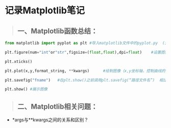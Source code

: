 # 记录Matplotlib笔记
>## 一、Matplotlib函数总结：
```python
from matplotlib import pyplot as plt #导入matplotlib文件中的pyplot.py  (import matplotlib.pyplot as plt)

plt.figure(num="int"or"str",figsize=(float,float),dpi=float)    #设置图像窗口的参数（图像名字，图像大小，分辨率）

plt.xticks()

plt.plot(x,y,format_string, **kwargs)      #绘制图像（x,y坐标轴，控制曲线的格式字符串，更多条曲线(x,y,format_string)）

plt.savefig("fname")   #在plt.show()之前调用plt.savefig(“路径文件名”)  相比jpg，svg放大后不会失真

plt.show() #展示图像

```

>## 二、Matplotlib相关问题：
* \*args与\*\*kwargs之间的关系和区别？



